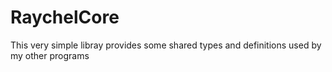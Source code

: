 <h1>RaychelCore</h1>

This very simple libray provides some shared types and definitions used by my other programs